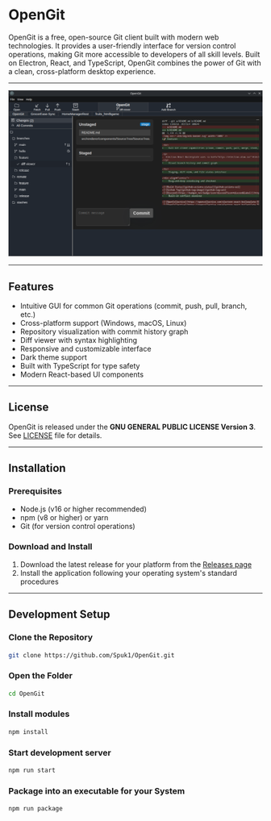 # OpenGit
OpenGit is a free, open-source Git client built with modern web technologies. It provides a user-friendly interface for version control operations, making Git more accessible to developers of all skill levels. Built on Electron, React, and TypeScript, OpenGit combines the power of Git with a clean, cross-platform desktop experience.

---
<img src="./assets/OpenGit.png" alt="image of the git client" style="width:800px;" />

---

## Features
- Intuitive GUI for common Git operations (commit, push, pull, branch, etc.)
- Cross-platform support (Windows, macOS, Linux)
- Repository visualization with commit history graph
- Diff viewer with syntax highlighting
- Responsive and customizable interface
- Dark theme support
- Built with TypeScript for type safety
- Modern React-based UI components

---

## License
OpenGit is released under the **GNU GENERAL PUBLIC LICENSE Version 3**. See [LICENSE](LICENSE) file for details.

---

## Installation
### Prerequisites
- Node.js (v16 or higher recommended)
- npm (v8 or higher) or yarn
- Git (for version control operations)

### Download and Install
1. Download the latest release for your platform from the [Releases page](https://github.com/Spuk1/OpenGit/releases)
2. Install the application following your operating system's standard procedures

---

## Development Setup
### Clone the Repository
```bash
git clone https://github.com/Spuk1/OpenGit.git
```
### Open the Folder
```bash
cd OpenGit
```
### Install modules
```bash
npm install
```
### Start development server
```bash
npm run start
```

### Package into an executable for your System
```bash
npm run package
```
